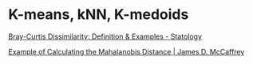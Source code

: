 # K-means, kNN, K-medoids

[Bray-Curtis Dissimilarity: Definition & Examples - Statology](K-means,%20kNN,%20K-medoids%20fbf033c19f204a6799fa059fd51ac631/Bray-Curtis%20Dissimilarity%20Definition%20&%20Examples%20-%20%20846a0895f08142c985bf40bb46b8e052.md)

[Example of Calculating the Mahalanobis Distance | James D. McCaffrey](K-means,%20kNN,%20K-medoids%20fbf033c19f204a6799fa059fd51ac631/Example%20of%20Calculating%20the%20Mahalanobis%20Distance%20Ja%20cfefce9273b9449e89090d580ff9043d.md)